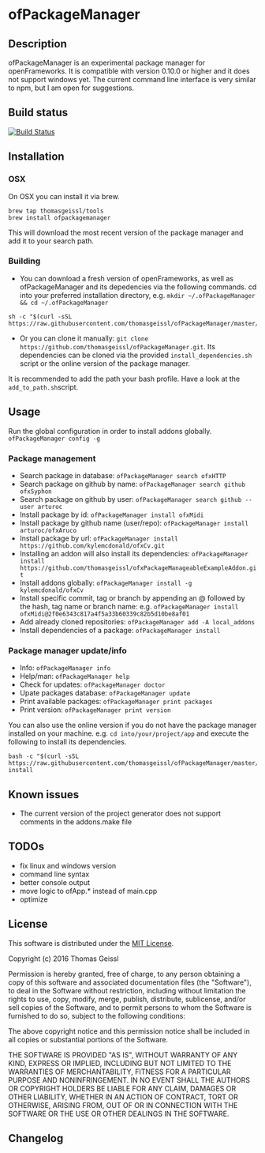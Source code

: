 # ofPackageManager

## Description
ofPackageManager is an experimental package manager for openFrameworks. It is compatible with version 0.10.0 or higher and it does not support windows yet.
The current command line interface is very similar to npm, but I am open for suggestions.

## Build status
[![Build Status](https://travis-ci.org/thomasgeissl/ofPackageManager.svg?branch=master)](https://travis-ci.org/thomasgeissl/ofPackageManager)


## Installation
### OSX
On OSX you can install it via brew.
```
brew tap thomasgeissl/tools
brew install ofpackagemanager
```
This will download the most recent version of the package manager and add it to your search path.

### Building
* You can download a fresh version of openFrameworks, as well as ofPackageManager and its depedencies via the following commands.
cd into your preferred installation directory, e.g. `mkdir ~/.ofPackageManager && cd ~/.ofPackageManager`
```
sh -c "$(curl -sSL https://raw.githubusercontent.com/thomasgeissl/ofPackageManager/master/scripts/install.sh)"
```
* Or you can clone it manually: `git clone https://github.com/thomasgeissl/ofPackageManager.git`. Its dependencies can be cloned via the provided `install_dependencies.sh` script or the online version of the package manager.

It is recommended to add the path your bash profile. Have a look at the `add_to_path.sh`script.


## Usage
Run the global configuration in order to install addons globally. `ofPackageManager config -g`

### Package management
* Search package in database: ``` ofPackageManager search ofxHTTP ```
* Search package on github by name: ``` ofPackageManager search github ofxSyphon ```
* Search package on github by user: ``` ofPackageManager search github --user arturoc ```
* Install package by id: ``` ofPackageManager install ofxMidi ```
* Install package by github name (user/repo): ``` ofPackageManager install arturoc/ofxAruco ```
* Install package by url: ``` ofPackageManager install https://github.com/kylemcdonald/ofxCv.git ```
* Installing an addon will also install its dependencies: ` ofPackageManager install https://github.com/thomasgeissl/ofxPackageManageableExampleAddon.git `
* Install addons globally: ``` ofPackageManager install -g kylemcdonald/ofxCv ```
* Install specific commit, tag or branch by appending an @ followed by the hash, tag name or branch name: e.g. ` ofPackageManager install ofxMidi@2f0e6343c817a4f5a33b60339c82b5d10be8af01 `
* Add already cloned repositories: ``` ofPackageManager add -A local_addons ```
* Install dependencies of a package: ``` ofPackageManager install ```

### Package manager update/info
* Info: `ofPackageManager info`
* Help/man: `ofPackageManager help`
* Check for updates: ``` ofPackageManager doctor ```
* Upate packages database: ``` ofPackageManager update ```
* Print available packages: ``` ofPackageManager print packages ```
* Print version: ``` ofPackageManager print version ```

You can also use the online version if you do not have the package manager installed on your machine. e.g. `cd into/your/project/app` and execute the following to install its dependencies.

```
bash -c "$(curl -sSL https://raw.githubusercontent.com/thomasgeissl/ofPackageManager/master/scripts/ofPackageManager.sh)" install
```

## Known issues
* The current version of the project generator does not support comments in the addons.make file

## TODOs
* fix linux and windows version
* command line syntax
* better console output
* move logic to ofApp.* instead of main.cpp
* optimize

## License
This software is distributed under the [MIT License](https://en.wikipedia.org/wiki/MIT_License).

Copyright (c) 2016 Thomas Geissl

Permission is hereby granted, free of charge, to any person obtaining a copy of this software and associated documentation files (the "Software"), to deal in the Software without restriction, including without limitation the rights to use, copy, modify, merge, publish, distribute, sublicense, and/or sell copies of the Software, and to permit persons to whom the Software is furnished to do so, subject to the following conditions:

The above copyright notice and this permission notice shall be included in all copies or substantial portions of the Software.

THE SOFTWARE IS PROVIDED "AS IS", WITHOUT WARRANTY OF ANY KIND, EXPRESS OR IMPLIED, INCLUDING BUT NOT LIMITED TO THE WARRANTIES OF MERCHANTABILITY, FITNESS FOR A PARTICULAR PURPOSE AND NONINFRINGEMENT. IN NO EVENT SHALL THE AUTHORS OR COPYRIGHT HOLDERS BE LIABLE FOR ANY CLAIM, DAMAGES OR OTHER LIABILITY, WHETHER IN AN ACTION OF CONTRACT, TORT OR OTHERWISE, ARISING FROM, OUT OF OR IN CONNECTION WITH THE SOFTWARE OR THE USE OR OTHER DEALINGS IN THE SOFTWARE.

## Changelog
